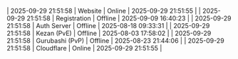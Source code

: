 | 2025-09-29 21:51:58 | Website | Online | 2025-09-29 21:51:55 |
| 2025-09-29 21:51:58 | Registration | Offline | 2025-09-09 16:40:23 |
| 2025-09-29 21:51:58 | Auth Server | Offline | 2025-08-18 09:33:31 |
| 2025-09-29 21:51:58 | Kezan (PvE) | Offline | 2025-08-03 17:58:02 |
| 2025-09-29 21:51:58 | Gurubashi (PvP) | Offline | 2025-08-23 21:44:06 |
| 2025-09-29 21:51:58 | Cloudflare | Online | 2025-09-29 21:51:55 |
